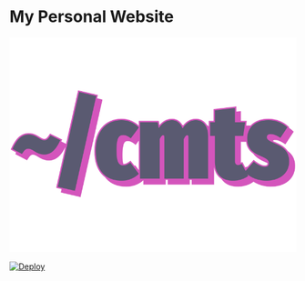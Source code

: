 # My Personal Website

<p align="center">
  <a href="https://caiomts.github.io/"><img src="https://raw.githubusercontent.com/caiomts/caiomts.github.io/main/docs/img/logo.png" alt="caiomts"></a>
</p>


<a href="https://github.com/caiomts/caiomts.github.io/actions?query=workflow%3ADeploy" target="_blank">
    <img src="ttps://github.com/caiomts/caiomts.github.io/actions/workflows/Deploy/badge.svg" alt="Deploy">
</a>

